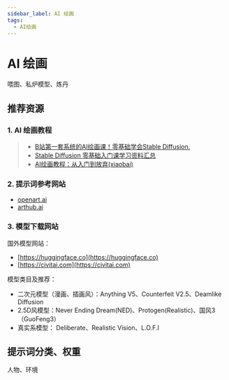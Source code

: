 ```yaml
---
sidebar_label: AI 绘画
tags:
  - AI绘画
---
```






# AI 绘画

喂图、私炉模型、炼丹

## 推荐资源

### 1. AI 绘画教程

> - [B站第一套系统的AI绘画课！零基础学会Stable Diffusion.](https://www.bilibili.com/video/BV1As4y127HW/?spm_id_from=333.788)
> - [Stable Diffusion 零基础入门课学习资料汇总](https://mubu.com/doc/_2As4DSE4m)
> - [AI绘画教程：从入门到放弃(xiaobai)](https://zhuanlan.zhihu.com/p/607892849)

### 2. 提示词参考网站

- [openart.ai](https://openart.ai)
- [arthub.ai](https://arthub.ai)

### 3. 模型下载网站

国外模型网站：

- [https://huggingface.co](https://huggingface.co)
- [https://civitai.com](https://civitai.com)

模型类目及推荐：

- 二次元模型（漫画、插画风）：Anything V5、Counterfeit V2.5、Deamlike Diffusion
- 2.5D风模型：Never Ending Dream(NED)、Protogen(Realistic)、国风3（GuoFeng3）
- 真实系模型： Deliberate、Realistic Vision、L.O.F.I

## 提示词分类、权重

人物、环境
